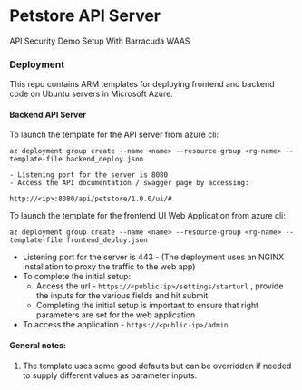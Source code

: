 # Petstore API Server

API Security Demo Setup With Barracuda WAAS


### Deployment

This repo contains ARM templates for deploying frontend and backend code on Ubuntu servers in Microsoft Azure.

#### Backend API Server

To launch the template for the API server from azure cli:

`az deployment group create --name <name> --resource-group <rg-name> --template-file backend_deploy.json`

    - Listening port for the server is 8080
    - Access the API documentation / swagger page by accessing: 
`http://<ip>:8080/api/petstore/1.0.0/ui/#`

To launch the template for the frontend UI Web Application from azure cli:

`az deployment group create --name <name> --resource-group <rg-name> --template-file frontend_deploy.json`

- Listening port for the server is 443 - (The deployment uses an NGINX installation to proxy the traffic to the web app)
- To complete the initial setup:
    - Access the url - 
`https://<public-ip>/settings/starturl` , provide the inputs for the various fields and hit submit.
    - Completing the initial setup is important to ensure that right parameters are set for the web application
- To access the application - 
    `https://<public-ip>/admin`

#### General notes:
1. The template uses some good defaults but can be overridden if needed to supply different values as parameter inputs.

        


